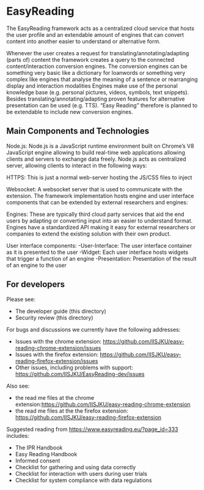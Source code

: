 # EasyReading

The EasyReading framework acts as a centralized cloud service that hosts the user profile and an extendable amount of engines that can convert content into another easier to understand or alternative form. 

Whenever the user creates a request for translating/annotating/adapting (parts of) content the framework creates a query to the connected content/interaction conversion engines. The conversion engines can be something very basic like a dictionary for loanwords or something very complex like engines that analyse the meaning of a sentence or rearranging display and interaction modalities 
Engines make use of the personal knowledge base (e.g. personal pictures, videos, symbols, text snippets). Besides translating/annotating/adapting proven features for alternative presentation can be used (e.g. TTS). “Easy Reading” therefore is planned to be extendable to include new conversion engines.
 
##  Main Components and Technologies

Node.js: Node.js is a JavaScript runtime environment built on Chrome’s V8 JavaScript engine allowing to build real-time web applications allowing clients and servers to exchange data freely. Node.js acts as centralized server, allowing clients to interact in the following ways:

HTTPS: This is just a normal web-server hosting the JS/CSS files to inject

Websocket: A websocket server that is used to communicate with the extension.
The framework implementation hosts engine and user interface components that can be extended by external researchers and engines:

Engines: These are typically third cloud party services that aid the end users by adapting or converting input into an easier to understand format. Engines have a standardized API making it easy for external researchers or companies to extend the existing solution with their own product.

User interface components: 
-User-Interface: The user interface container as it is presented to the user
-Widget: Each user interface hosts widgets that trigger a function of an engine
-Presentation: Presentation of the result of an engine to the user

##  For developers
Please see: 
- The developer guide (this directory)
- Security review (this directory)

For bugs and discussions we currently have the following addresses:
- Issues with the chrome extension:  https://github.com/IISJKU/easy-reading-chrome-extension/issues
- Issues with the firefox extension: https://github.com/IISJKU/easy-reading-firefox-extension/issues
- Other issues, including problems with support: https://github.com/IISJKU/EasyReading-dev/issues

 Also see:
 - the read me files at the chrome extension:https://github.com/IISJKU/easy-reading-chrome-extension
 - the read me files at the  the firefox extension: https://github.com/IISJKU/easy-reading-firefox-extension


Suggested reading from https://www.easyreading.eu/?page_id=333  includes:
 - The IPR Handbook
 - Easy Reading Handbook
 - Informed consent
 - Checklist for gathering and using  data correctly
 - Checklist for interaction with users during user trials
 - Checklist for system compliance with data regulations
